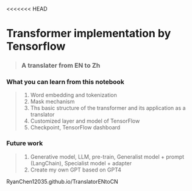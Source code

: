 <<<<<<< HEAD
# Transformer implementation by Tensorflow 
> ### A translater from EN to Zh
### What you can learn from this notebook
> 1. Word embedding and tokenization
> 2. Mask mechanism
> 3. Ths basic structure of the transformer and its application as a translator
> 4. Customized layer and model of TensorFlow
> 5. Checkpoint, TensorFlow dashboard

### Future work
> 1. Generative model, LLM, pre-train, Generalist model + prompt (LangChain), Specialist model + adapter
> 2. Create my own GPT based on GPT4

RyanChen12035.github.io/TranslatorENtoCN
>>>>>>> 
